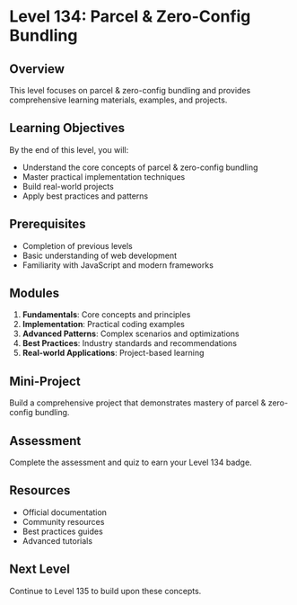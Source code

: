 # Level 134: Parcel & Zero-Config Bundling

## Overview
This level focuses on parcel & zero-config bundling and provides comprehensive learning materials, examples, and projects.

## Learning Objectives
By the end of this level, you will:
- Understand the core concepts of parcel & zero-config bundling
- Master practical implementation techniques
- Build real-world projects
- Apply best practices and patterns

## Prerequisites
- Completion of previous levels
- Basic understanding of web development
- Familiarity with JavaScript and modern frameworks

## Modules
1. **Fundamentals**: Core concepts and principles
2. **Implementation**: Practical coding examples
3. **Advanced Patterns**: Complex scenarios and optimizations
4. **Best Practices**: Industry standards and recommendations
5. **Real-world Applications**: Project-based learning

## Mini-Project
Build a comprehensive project that demonstrates mastery of parcel & zero-config bundling.

## Assessment
Complete the assessment and quiz to earn your Level 134 badge.

## Resources
- Official documentation
- Community resources
- Best practices guides
- Advanced tutorials

## Next Level
Continue to Level 135 to build upon these concepts.

